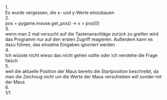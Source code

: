 1.<br>
Es wurde vergessen, die x- und y-Werte einzubauen<br>
2.<br>
pos = pygame.mouse.get_pos() -> x = pos[0]<br>
3.<br>
wenn man 2 mal versucht auf die Tastenanschläge zurück zu greifen wird das Programm nur auf den ersten Zugriff reagieren. Außerdem kann es dazu führen, das einzelne Eingaben ignoriert werden<br>
4.<br>
Ich wüsste nicht wieso das nicht gehen sollte oder ich verstehe die Frage falsch<br>
5.<br>
weil die aktuelle Position der Maus bereits die Startposition beschreibt, da man die Zeichnug nicht um die Werte der Maus verschieben will sonder mit der Maus<br>
6.<br>
1/1<br>